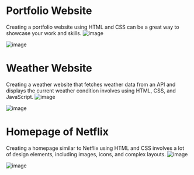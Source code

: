 # Portfolio Website
Creating a portfolio website using HTML and CSS can be a great way to showcase your work and skills. 
![image](https://github.com/Vaishnavic14/website/assets/97340019/47a39215-7898-4b5f-b30e-447de36e9fc6)

![image](https://github.com/Vaishnavic14/website/assets/97340019/bf85d5a4-2664-421a-8ed5-2e99cf0fda25)

# Weather Website
Creating a weather website that fetches weather data from an API and displays the current weather condition involves using HTML, CSS, and JavaScript.
![image](https://github.com/Vaishnavic14/website/assets/97340019/6299bb99-fb58-45e8-bafd-85530474da9d)

![image](https://github.com/Vaishnavic14/website/assets/97340019/51a7fb8e-80d5-4ed2-86bf-01b6f33da37d)

# Homepage of Netflix
Creating a homepage similar to Netflix using HTML and CSS involves a lot of design elements, including images, icons, and complex layouts.
![image](https://github.com/Vaishnavic14/website/assets/97340019/425558b6-2166-4979-8855-814de129c662)

![image](https://github.com/Vaishnavic14/website/assets/97340019/7de9e5a0-4f08-418f-9de6-1f92dc09b1d3)



